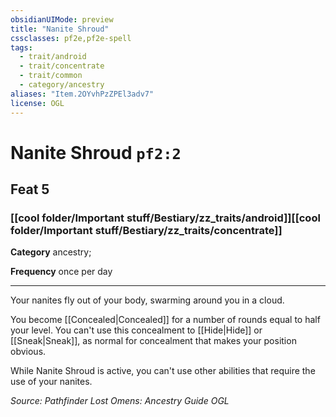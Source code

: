 ```yaml
---
obsidianUIMode: preview
title: "Nanite Shroud"
cssclasses: pf2e,pf2e-spell
tags:
  - trait/android
  - trait/concentrate
  - trait/common
  - category/ancestry
aliases: "Item.2OYvhPzZPEl3adv7"
license: OGL
---
```

# Nanite Shroud `pf2:2`
## Feat 5
### [[cool folder/Important stuff/Bestiary/zz_traits/android]][[cool folder/Important stuff/Bestiary/zz_traits/concentrate]]

**Category** ancestry; 




**Frequency** once per day

* * *

Your nanites fly out of your body, swarming around you in a cloud.

You become [[Concealed|Concealed]] for a number of rounds equal to half your level. You can't use this concealment to [[Hide|Hide]] or [[Sneak|Sneak]], as normal for concealment that makes your position obvious.

While Nanite Shroud is active, you can't use other abilities that require the use of your nanites.

*Source: Pathfinder Lost Omens: Ancestry Guide*
*OGL*
